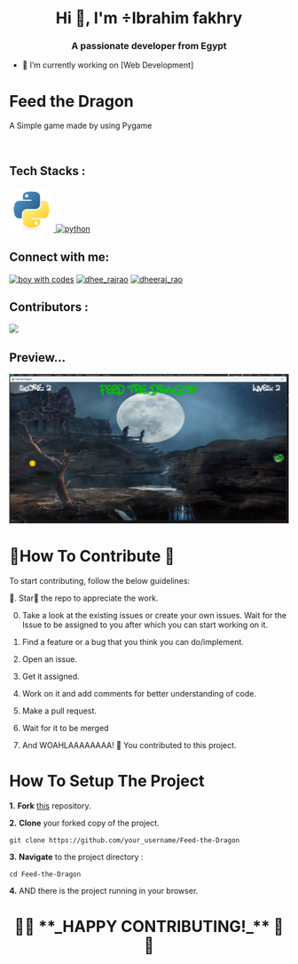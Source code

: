 <h1 align="center">Hi 👋, I'm ÷Ibrahim fakhry</h1>
<h3 align="center">A passionate developer from Egypt</h3>

- 🔭 I’m currently working on [Web Development]


# Feed the Dragon
A Simple game made by using Pygame 

 
<br>
<h2 align="left"> Tech Stacks :</h2>
<p align="left"> <a href="https://www.python.org" target="_blank" rel="noreferrer"> <img src="https://raw.githubusercontent.com/devicons/devicon/master/icons/python/python-original.svg" alt="python" width="80" height="80"/> </a>
<a href="https://www.pygame.org" target="_blank" rel="noreferrer"> <img src="https://camo.githubusercontent.com/1971c0a4f776fb5351c765c37e59630c83cabd52/68747470733a2f2f7777772e707967616d652e6f72672f696d616765732f6c6f676f2e706e67" alt="python" width="180" height="80"/> </a> </p>
  <h2 align="left">Connect with me:</h2>
<p align="left">
  <a href="https://www.youtube.com/channel/UCHUZS2VgprpnN1dtLqb6ABA" target="blank"><img align="center" src="https://raw.githubusercontent.com/rahuldkjain/github-profile-readme-generator/master/src/images/icons/Social/youtube.svg" alt="boy with codes" height="60" width="80" /></a> 
<a href="https://instagram.com/dhee_rajrao" target="blank"><img align="center" src="https://raw.githubusercontent.com/rahuldkjain/github-profile-readme-generator/master/src/images/icons/Social/instagram.svg" alt="dhee_rajrao" height="60" width="80" /></a>
<a href="https://codeforces.com/profile/dheeraj_rao" target="blank"><img align="center" src="https://raw.githubusercontent.com/rahuldkjain/github-profile-readme-generator/master/src/images/icons/Social/codeforces.svg" alt="dheeraj_rao" height="60" width="80" /></a>
</p>
<h2 align="left">Contributors :</h2>
<a href="https://github.com/dheerajrao20/Feed-the-Dragon/graphs/contributors">
    <img src="https://contrib.rocks/image?repo=dheerajrao20/Feed-the-Dragon" />
  </a>
  
  <h2>Preview...</h2>
  <img src="https://github.com/dheerajrao20/Feed-the-Dragon/blob/main/screenshot.png?raw=true" />
  
# 🎇How To Contribute 🎇

To start contributing, follow the below guidelines:

🌟. Star🌟 the repo to appreciate the work.

0. Take a look at the existing issues or create your own issues. Wait for the Issue to be assigned to you after which you can start working on it.

1. Find a feature or a bug that you think you can do/implement.

2. Open an issue.

3. Get it assigned.

4. Work on it and add comments for better understanding of code.

5. Make a pull request.

6. Wait for it to be merged

7. And WOAHLAAAAAAAA! 🎉 You contributed to this project.

# How To Setup The Project

**1.** **Fork** [this](https://github.com/dheerajrao20/Feed-the-Dragon) repository.

**2.** **Clone** your forked copy of the project.

```
git clone https://github.com/your_username/Feed-the-Dragon
```

**3.** **Navigate** to the project directory :

```
cd Feed-the-Dragon
```

**4.** AND there is the project running in your browser.

<h1 align="center">🎉🎉 **_HAPPY CONTRIBUTING!_** 🎉🎉 </h1>
